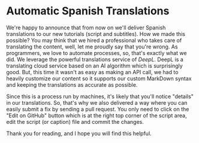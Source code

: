 # Automatic Spanish Translations

We're happy to announce that from now on we'll deliver Spanish translations to our new
tutorials (script and subtitles). How we made this possible? You may think that
we hired a professional who takes care of translating the content, well, let me
proudly say that you're wrong. As programmers, we love to automate processes, so, that's
exactly what we did. We leverage the powerful translations service of *DeepL*. DeepL is
a translating cloud service based on an AI algorithm which is surprisingly good. But, 
this time it wasn't as easy as making an API call, we had to heavily customize our 
content so it supports our custom MarkDown syntax and keeping the translations as 
accurate as possible.

Since this is a process run by machines, it's likely that you'll notice "details"
in our translations. So, that's why we also delivered a way where you can easily submit
a fix by sending a pull request. You only need to click on the "Edit on GitHub" button 
which is at the right top corner of the script area, edit the script (or caption) file
and commit the changes.

Thank you for reading, and I hope you will find this helpful.
